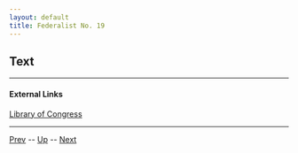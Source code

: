 ```yaml
---
layout: default
title: Federalist No. 19
---
```


## Text

---
#### External Links
[Library of Congress]()

---

[Prev](18.md) -- [Up](README.md) -- [Next](20.md)
